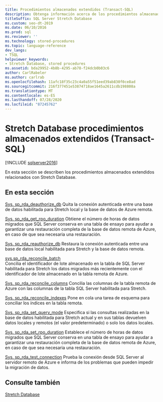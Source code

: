 ```yaml
---
title: Procedimientos almacenados extendidos (Transact-SQL)
description: Obtenga información acerca de los procedimientos almacenados extendidos que puede usar al trabajar con bases de datos habilitadas para Stretch. Vea cómo conciliar columnas y realizar otras tareas.
titleSuffix: SQL Server Stretch Database
ms.custom: seo-dt-2019
ms.date: 06/10/2016
ms.prod: sql
ms.reviewer: ''
ms.technology: stored-procedures
ms.topic: language-reference
dev_langs:
- TSQL
helpviewer_keywords:
- Stretch Database, stored procedures
ms.assetid: bda29952-4b8b-4295-ab78-f24dcb0b03c6
author: CarlRabeler
ms.author: carlrab
ms.openlocfilehash: 11afc18f35c23c4a0a55f51eed39ab830f0ce8ad
ms.sourcegitcommit: 216f377451e53874718ae1645a2611cdb198808a
ms.translationtype: MT
ms.contentlocale: es-ES
ms.lasthandoff: 07/28/2020
ms.locfileid: "87245762"
---
```

# <a name="stretch-database-extended-stored-procedures-transact-sql"></a>Stretch Database procedimientos almacenados extendidos (Transact-SQL)
[!INCLUDE [sqlserver2016](../../includes/applies-to-version/sqlserver2016.md)]

 En esta sección se describen los procedimientos almacenados extendidos relacionados con Stretch Database.  
  
## <a name="in-this-section"></a>En esta sección  
[Sys. sp_rda_deauthorize_db](../../relational-databases/system-stored-procedures/sys-sp-rda-deauthorize-db-transact-sql.md) Quita la conexión autenticada entre una base de datos habilitada para Stretch local y la base de datos de Azure remota.

[Sys. sp_rda_get_rpo_duration](../../relational-databases/system-stored-procedures/sys-sp-rda-get-rpo-duration-transact-sql.md) Obtiene el número de horas de datos migrados que SQL Server conserva en una tabla de ensayo para ayudar a garantizar una restauración completa de la base de datos remota de Azure, en caso de que sea necesaria una restauración.
  
 [Sys. sp_rda_reauthorize_db](../../relational-databases/system-stored-procedures/sys-sp-rda-reauthorize-db-transact-sql.md) Restaura la conexión autenticada entre una base de datos local habilitada para Stretch y la base de datos remota.
  
 [sys.sp_rda_reconcile_batch](../../relational-databases/system-stored-procedures/sys-sp-rda-reconcile-batch-transact-sql.md)  
 Concilia el identificador de lote almacenado en la tabla de SQL Server habilitada para Stretch los datos migrados más recientemente con el identificador de lote almacenado en la tabla remota de Azure. 
 
[Sys. sp_rda_reconcile_columns](../../relational-databases/system-stored-procedures/sys-sp-rda-reconcile-columns-transact-sql.md) Concilia las columnas de la tabla remota de Azure con las columnas de la tabla SQL Server habilitada para Stretch.
 
 [Sys. sp_rda_reconcile_indexes](../../relational-databases/system-stored-procedures/sys-sp-rda-reconcile-indexes-transact-sql.md) Pone en cola una tarea de esquema para conciliar los índices en la tabla remota.
 
 [Sys. sp_rda_set_query_mode](../../relational-databases/system-stored-procedures/sys-sp-rda-set-query-mode-transact-sql.md) Especifica si las consultas realizadas en la base de datos habilitada para Stretch actual y en sus tablas devuelven datos locales y remotos (el valor predeterminado) o solo los datos locales.
 
 [Sys. sp_rda_set_rpo_duration](../../relational-databases/system-stored-procedures/sys-sp-rda-set-rpo-duration-transact-sql.md) Establece el número de horas de datos migrados que SQL Server conserva en una tabla de ensayo para ayudar a garantizar una restauración completa de la base de datos remota de Azure, en caso de que sea necesaria una restauración.
 
 [Sys. sp_rda_test_connection](../../relational-databases/system-stored-procedures/sys-sp-rda-test-connection-transact-sql.md) Prueba la conexión desde SQL Server al servidor remoto de Azure e informa de los problemas que pueden impedir la migración de datos.
 
## <a name="see-also"></a>Consulte también  
 [Stretch Database](../../sql-server/stretch-database/stretch-database.md)  
  
  
